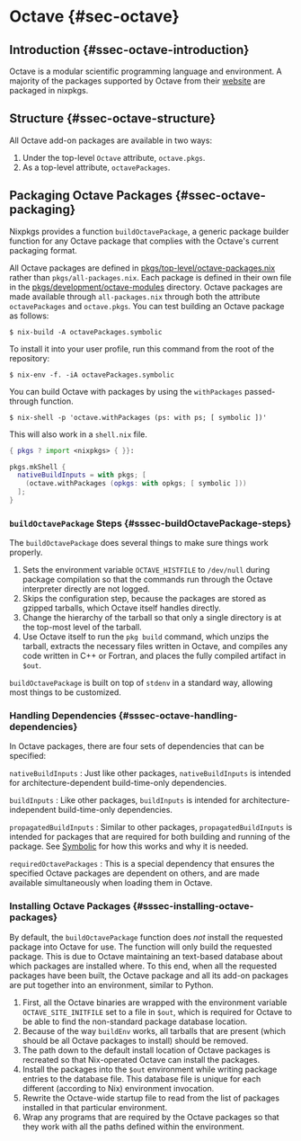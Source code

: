 # Octave {#sec-octave}

## Introduction {#ssec-octave-introduction}

Octave is a modular scientific programming language and environment.
A majority of the packages supported by Octave from their [website](https://octave.sourceforge.io/packages.php) are packaged in nixpkgs.

## Structure {#ssec-octave-structure}

All Octave add-on packages are available in two ways:

1. Under the top-level `Octave` attribute, `octave.pkgs`.
2. As a top-level attribute, `octavePackages`.

## Packaging Octave Packages {#ssec-octave-packaging}

Nixpkgs provides a function `buildOctavePackage`, a generic package builder function for any Octave package that complies with the Octave's current packaging format.

All Octave packages are defined in [pkgs/top-level/octave-packages.nix](https://github.com/NixOS/nixpkgs/blob/master/pkgs/top-level/octave-packages.nix) rather than `pkgs/all-packages.nix`.
Each package is defined in their own file in the [pkgs/development/octave-modules](https://github.com/NixOS/nixpkgs/blob/master/pkgs/development/octave-modules) directory.
Octave packages are made available through `all-packages.nix` through both the attribute `octavePackages` and `octave.pkgs`.
You can test building an Octave package as follows:

```ShellSession
$ nix-build -A octavePackages.symbolic
```

To install it into your user profile, run this command from the root of the repository:

```ShellSession
$ nix-env -f. -iA octavePackages.symbolic
```

You can build Octave with packages by using the `withPackages` passed-through function.

```ShellSession
$ nix-shell -p 'octave.withPackages (ps: with ps; [ symbolic ])'
```

This will also work in a `shell.nix` file.

```nix
{ pkgs ? import <nixpkgs> { }}:

pkgs.mkShell {
  nativeBuildInputs = with pkgs; [
    (octave.withPackages (opkgs: with opkgs; [ symbolic ]))
  ];
}
```

### `buildOctavePackage` Steps {#sssec-buildOctavePackage-steps}

The `buildOctavePackage` does several things to make sure things work properly.

1. Sets the environment variable `OCTAVE_HISTFILE` to `/dev/null` during package compilation so that the commands run through the Octave interpreter directly are not logged.
2. Skips the configuration step, because the packages are stored as gzipped tarballs, which Octave itself handles directly.
3. Change the hierarchy of the tarball so that only a single directory is at the top-most level of the tarball.
4. Use Octave itself to run the `pkg build` command, which unzips the tarball, extracts the necessary files written in Octave, and compiles any code written in C++ or Fortran, and places the fully compiled artifact in `$out`.

`buildOctavePackage` is built on top of `stdenv` in a standard way, allowing most things to be customized.

### Handling Dependencies {#sssec-octave-handling-dependencies}

In Octave packages, there are four sets of dependencies that can be specified:

`nativeBuildInputs`
: Just like other packages, `nativeBuildInputs` is intended for architecture-dependent build-time-only dependencies.

`buildInputs`
: Like other packages, `buildInputs` is intended for architecture-independent build-time-only dependencies.

`propagatedBuildInputs`
: Similar to other packages, `propagatedBuildInputs` is intended for packages that are required for both building and running of the package.
See [Symbolic](https://github.com/NixOS/nixpkgs/blob/master/pkgs/development/octave-modules/symbolic/default.nix) for how this works and why it is needed.

`requiredOctavePackages`
: This is a special dependency that ensures the specified Octave packages are dependent on others, and are made available simultaneously when loading them in Octave.

### Installing Octave Packages {#sssec-installing-octave-packages}

By default, the `buildOctavePackage` function does _not_ install the requested package into Octave for use.
The function will only build the requested package.
This is due to Octave maintaining an text-based database about which packages are installed where.
To this end, when all the requested packages have been built, the Octave package and all its add-on packages are put together into an environment, similar to Python.

1. First, all the Octave binaries are wrapped with the environment variable `OCTAVE_SITE_INITFILE` set to a file in `$out`, which is required for Octave to be able to find the non-standard package database location.
2. Because of the way `buildEnv` works, all tarballs that are present (which should be all Octave packages to install) should be removed.
3. The path down to the default install location of Octave packages is recreated so that Nix-operated Octave can install the packages.
4. Install the packages into the `$out` environment while writing package entries to the database file.
   This database file is unique for each different (according to Nix) environment invocation.
5. Rewrite the Octave-wide startup file to read from the list of packages installed in that particular environment.
6. Wrap any programs that are required by the Octave packages so that they work with all the paths defined within the environment.
